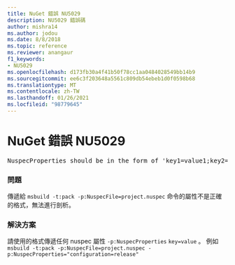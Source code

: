 ```yaml
---
title: NuGet 錯誤 NU5029
description: NU5029 錯誤碼
author: mishra14
ms.author: jodou
ms.date: 8/8/2018
ms.topic: reference
ms.reviewer: anangaur
f1_keywords:
- NU5029
ms.openlocfilehash: d173fb30a4f41b50f78cc1aa0484028549bb14b9
ms.sourcegitcommit: ee6c3f203648a5561c809db54ebeb1d0f0598b68
ms.translationtype: MT
ms.contentlocale: zh-TW
ms.lasthandoff: 01/26/2021
ms.locfileid: "98779645"
---
```

# <a name="nuget-error-nu5029"></a>NuGet 錯誤 NU5029
<pre>NuspecProperties should be in the form of 'key1=value1;key2=value2'.</pre>

### <a name="issue"></a>問題

傳遞給 `msbuild -t:pack -p:NuspecFile=project.nuspec` 命令的屬性不是正確的格式，無法進行剖析。


### <a name="solution"></a>解決方案

請使用的格式傳遞任何 nuspec 屬性 `-p:NuspecProperties` `key=value` 。 例如 `msbuild -t:pack -p:NuspecFile=project.nuspec -p:NuspecProperties="configuration=release"`

